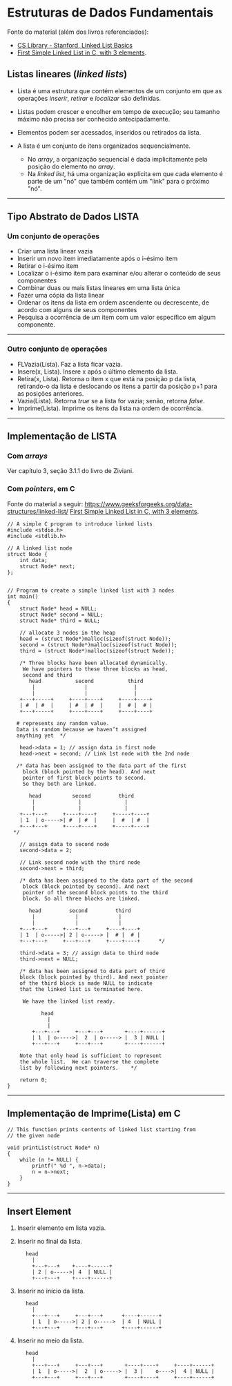 # Estruturas de Dados Fundamentais

Fonte do material (além dos livros referenciados):
   - [CS Library - Stanford, Linked List Basics](http://cslibrary.stanford.edu/103/LinkedListBasics.pdf)
   - [First Simple Linked List in C, with 3 elements](https://www.geeksforgeeks.org/linked-list-set-1-introduction/).

## Listas lineares (_linked lists_)

- Lista é uma estrutura que contém elementos de um conjunto em que as operações _inserir_, _retirar_ e _localizar_ são definidas.

- Listas podem crescer e encolher em tempo de execução; seu tamanho máximo não precisa ser conhecido antecipadamente.

- Elementos podem ser acessados, inseridos ou retirados da lista.

- A lista é um conjunto de itens organizados sequencialmente. 
   - No _array_, a organização sequencial é dada implicitamente pela posição do elemento no _array_.
   - Na _linked list_, há uma organização explícita em que cada elemento é parte de um "nó" que também contém um "link" para o próximo "nó".

---

## Tipo Abstrato de Dados LISTA

### Um conjunto de operações

   - Criar uma lista linear vazia
   - Inserir um novo item imediatamente após o i–ésimo item
   - Retirar o i-ésimo item
   - Localizar o i-ésimo item para examinar e/ou alterar o conteúdo de seus componentes
   - Combinar duas ou mais listas lineares em uma lista única
   - Fazer uma cópia da lista linear
   - Ordenar os itens da lista em ordem ascendente ou decrescente, de acordo com alguns de seus componentes
   - Pesquisa a ocorrência de um item com um valor específico em algum componente. 

---

### Outro conjunto de operações

   - FLVazia(Lista). Faz a lista ficar vazia.
   - Insere(x, Lista). Insere x após o último elemento da lista.
   - Retira(x, Lista). Retorna o item x que está na posição p da lista, retirando-o da lista e deslocando os itens a partir da posição p+1 para as posições anteriores.
   - Vazia(Lista). Retorna _true_ se a lista for vazia; senão, retorna _false_.
   - Imprime(Lista). Imprime os itens da lista na ordem de ocorrência.

---

## Implementação de LISTA

### Com _arrays_

Ver capítulo 3, seção 3.1.1 do livro de Ziviani.


### Com _pointers_, em C

Fonte do material a seguir: https://www.geeksforgeeks.org/data-structures/linked-list/ 
[First Simple Linked List in C, with 3 elements](https://www.geeksforgeeks.org/linked-list-set-1-introduction/).

```
// A simple C program to introduce linked lists 
#include <stdio.h> 
#include <stdlib.h> 
  
// A linked list node 
struct Node { 
    int data; 
    struct Node* next; 
}; 
  

// Program to create a simple linked list with 3 nodes 
int main() 
{ 
    struct Node* head = NULL; 
    struct Node* second = NULL; 
    struct Node* third = NULL; 
  
    // allocate 3 nodes in the heap 
    head = (struct Node*)malloc(sizeof(struct Node)); 
    second = (struct Node*)malloc(sizeof(struct Node)); 
    third = (struct Node*)malloc(sizeof(struct Node)); 

    /* Three blocks have been allocated dynamically.  
     We have pointers to these three blocks as head, 
     second and third      
       head           second           third 
        |                |               | 
        |                |               | 
    +---+-----+     +----+----+     +----+----+ 
    | #  | #  |     | #  | #  |     |  # |  # | 
    +---+-----+     +----+----+     +----+----+ 
     
   # represents any random value. 
   Data is random because we haven’t assigned  
   anything yet  */
  
    head->data = 1; // assign data in first node 
    head->next = second; // Link 1st node with the 2nd node 

   /* data has been assigned to the data part of the first 
     block (block pointed by the head). And next 
     pointer of first block points to second.   
     So they both are linked. 
  
       head          second         third 
        |              |              | 
        |              |              | 
    +---+---+     +----+----+     +-----+----+ 
    | 1  | o----->| #  | #  |     |  #  | #  | 
    +---+---+     +----+----+     +-----+----+     
  */
  
    // assign data to second node 
    second->data = 2; 
  
    // Link second node with the third node 
    second->next = third; 
  
    /* data has been assigned to the data part of the second 
     block (block pointed by second). And next 
     pointer of the second block points to the third  
     block. So all three blocks are linked. 
    
       head         second         third 
        |             |             | 
        |             |             | 
    +---+---+     +---+---+     +----+----+ 
    | 1  | o----->| 2 | o-----> |  # |  # | 
    +---+---+     +---+---+     +----+----+      */
  
    third->data = 3; // assign data to third node 
    third->next = NULL; 
  
    /* data has been assigned to data part of third 
    block (block pointed by third). And next pointer 
    of the third block is made NULL to indicate 
    that the linked list is terminated here. 
  
     We have the linked list ready.   
  
           head     
             | 
             |  
        +---+---+     +---+---+       +----+------+ 
        | 1  | o----->|  2  | o-----> |  3 | NULL | 
        +---+---+     +---+---+       +----+------+        
     
    Note that only head is sufficient to represent  
    the whole list.  We can traverse the complete  
    list by following next pointers.    */
  
    return 0; 
} 

```

---

## Implementação de Imprime(Lista) em C

```
// This function prints contents of linked list starting from 
// the given node 

void printList(struct Node* n) 
{ 
    while (n != NULL) { 
        printf(" %d ", n->data); 
        n = n->next; 
    } 
} 
```

---

## Insert Element

1. Inserir elemento em lista vazia.

2. Inserir no final da lista.

```
      head
        |
        +---+---+    +----+------+        
        | 2 | o----->| 4  | NULL | 
        +---+---+    +----+------+        
```

3. Inserir no início da lista.

```
      head     
        |   
        +---+---+     +---+---+      +----+------+ 
        | 1  | o----->| 2 | o----->  | 4  | NULL | 
        +---+---+     +---+---+      +----+------+        
```

4. Inserir no meio da lista. 

```  
      head   
        |  
        +---+---+     +---+---+       +----+----+     +----+------+ 
        | 1  | o----->|  2  | o-----> |  3 |    o---->|  4 | NULL | 
        +---+---+     +---+---+       +----+----+     +----+------+   
  ```
  
